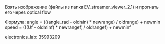 Взять изображение (файлы из папки EV_streamer_viewer_2.1) и прогнать его через optical flow

Формула:
    angle = (((angle_rad - oldmin) * newrange) / oldrange) + newmin
    speed = (((Uf - oldminf) * newrangef) / oldrangef) + newminf

electronics_lab: 35993209
